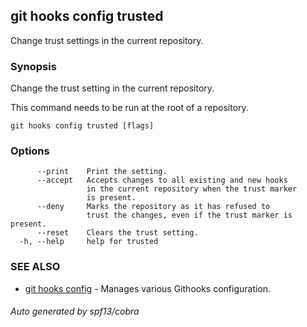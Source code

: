 ## git hooks config trusted

Change trust settings in the current repository.

### Synopsis

Change the trust setting in the current repository.

This command needs to be run at the root of a repository.

```
git hooks config trusted [flags]
```

### Options

```
      --print    Print the setting.
      --accept   Accepts changes to all existing and new hooks
                 in the current repository when the trust marker
                 is present.
      --deny     Marks the repository as it has refused to
                 trust the changes, even if the trust marker is present.
      --reset    Clears the trust setting.
  -h, --help     help for trusted
```

### SEE ALSO

* [git hooks config](git_hooks_config.md)	 - Manages various Githooks configuration.

###### Auto generated by spf13/cobra 
